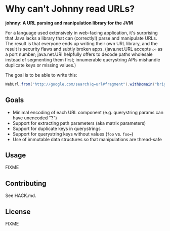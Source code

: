 # Why can't Johnny read URLs?

**johnny: A URL parsing and manipulation library for the JVM**

For a language used extensively in web-facing application, it's
surprising that Java lacks a library that can (correctly!) parse and
manipulate URLs. The result is that everyone ends up writing their own
URL library, and the result is security flaws and subtly broken
apps. (java.net.URL accepts `८०` as a port number; java.net.URI
helpfully offers to decode paths wholesale instead of segmenting them
first; innumerable querystring APIs mishandle duplicate keys or
missing values.)

The goal is to be able to write this:

```java
WebUrl.from("http://google.com/search?q=url#fragment").withDomain("brightcove.com").addQueryParam("foo", "bar").toString() // "http://brightcove.com/search?q=url&foo=bar#fragment"
```

## Goals

* Minimal encoding of each URL component (e.g. querystring params can
  have unencoded "?")
* Support for extracting path parameters (aka matrix parameters)
* Support for duplicate keys in querystrings
* Support for querystring keys without values (`foo` vs. `foo=`)
* Use of immutable data structures so that manipulations are
  thread-safe

## Usage

FIXME

## Contributing

See HACK.md.

## License

FIXME
